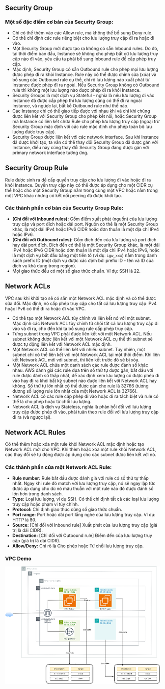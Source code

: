## Security Group

### Một số đặc điểm cơ bản của Security Group:

- Chỉ có thể thêm vào các Allow rule, mà không thể bổ sung Deny rule.
- Có thể chỉ định các rule riêng biệt cho lưu lượng truy cập đi ra hoặc đi vào.
- Một Security Group mới được tạo ra không có sẵn Inbound rules. Do đó, tại thời điểm ban đầu, Instance sẽ không cho phép bất cứ lưu lượng truy cập nào đi vào, yêu cầu ta phải bổ sung Inbound rule để cấp phép truy cập.
- Mặc định, Security Group có sẵn Outbound rule cho phép mọi lưu lượng được phép đi ra khỏi Instance. Rule này có thể được chỉnh sửa (xóa) và bổ sung các Outbound rule cụ thể, chỉ rõ lưu lượng nào xuất phát từ Instance được phép đi ra ngoài. Nếu Security Group không có Outbound rule thì không một lưu lượng nào được phép đi ra khỏi Instance.
- Security Groups là một dịch vụ Stateful - nghĩa là nếu lưu lượng đi vào Instance đã được cấp phép thì lưu lượng cũng có thể đi ra ngoài Instance, và ngược lại, bất kể Outbound rule như thế nào.
- Các Instance chỉ có thể giao tiếp được với nhau khi và chỉ khi chúng được liên kết với Security Group cho phép kết nối, hoặc Security Group mà Instance có liên kết chứa Rule cho phép lưu lượng truy cập (ngoại trừ Security Group mặc định với các rule mặc định cho phép toàn bộ lưu lượng được truy cập).
- Security Group được liên kết với các network interface. Sau khi Instance đã được khởi tạo, ta vẫn có thể thay đổi Security Group đã được gán với Instance, điều này cũng thay đổi Security Group đang được gán với primary network interface tương ứng.

## Security Group Rule

Rule được sinh ra để cấp quyền truy cập cho lưu lượng đi vào hoặc đi ra khỏi Instance. Quyền truy cập này có thể được áp dụng cho một CIDR cụ thể hoặc cho một Security Group nằm trong cùng một VPC hoặc nằm trong một VPC khác nhưng có kết nối peering đã được khởi tạo.

### Các thành phần cơ bản của Security Group Rule:

- **(Chỉ đối với Inbound rules):** Gồm điểm xuất phát (nguồn) của lưu lượng truy cập và port đích hoặc dải port. Nguồn có thể là một Security Group khác, là một dải IPv4 hoặc IPv6 CIDR hoặc đơn thuần là một địa chỉ IPv4 hoặc IPv6.
- **(Chỉ đối với Outbound rules):** Gồm đích đến của lưu lượng và port đích hay dải port đích. Đích đến có thể là một Security Group khác, là một dải IPv4 hoặc IPv6 CIDR hoặc đơn thuần là một địa chỉ IPv4 hoặc IPv6, hoặc là một dịch vụ bắt đầu bằng một tiền tố (ví dụ: `igw_xxx`) nằm trong danh sách prefix ID (một dịch vụ được xác định bởi prefix ID - tên và ID của dịch vụ khả dụng trong region).
- Mọi giao thức đều có một số giao thức chuẩn. Ví dụ: SSH là 22.

## Network ACLs

VPC sau khi khởi tạo sẽ có sẵn một Network ACL mặc định và có thể được sửa đổi. Mặc định, nó cấp phép truy cập cho tất cả lưu lượng truy cập IPv4 hoặc IPv6 có thể đi ra hoặc đi vào VPC.

- Có thể tạo một Network ACL tùy chỉnh và liên kết nó với một subnet. Mặc định các Network ACL tùy chỉnh từ chối tất cả lưu lượng truy cập đi vào và đi ra, cho đến khi ta bổ sung rule cấp phép truy cập.
- Từng subnet trong VPC phải được liên kết với một Network ACL. Nếu subnet không được liên kết với một Network ACL cụ thể thì subnet sẽ được tự động liên kết với Network ACL mặc định.
- Một Network ACL có thể liên kết với nhiều subnet. Tuy nhiên, một subnet chỉ có thể liên kết với một Network ACL tại một thời điểm. Khi liên kết Network ACL mới với subnet, thì liên kết trước đó sẽ bị xóa.
- Một Network ACL chứa một danh sách các rule được đánh số khác nhau. AWS đánh giá các rule dựa trên số thứ tự được gán, bắt đầu với rule được đánh số thấp nhất, để xác định xem lưu lượng có được phép đi vào hay đi ra khỏi bất kỳ subnet nào được liên kết với Network ACL hay không. Số thứ tự lớn nhất có thể được gán cho rule là 32766 (tương đương số lượng rule lớn nhất của một Network ACL là 32766).
- Network ACL có các rule cấp phép đi vào hoặc đi ra tách biệt và rule có thể là cho phép hoặc từ chối lưu lượng.
- Network ACL là dịch vụ Stateless, nghĩa là phản hồi đối với lưu lượng truy cập được phép đi vào, phải tuân theo rule đối với lưu lượng truy cập đi ra (và ngược lại).

## Network ACL Rules

Có thể thêm hoặc xóa một rule khỏi Network ACL mặc định hoặc tạo Network ACL mới cho VPC. Khi thêm hoặc xóa một rule khỏi Network ACL, các thay đổi sẽ tự động được áp dụng cho các subnet được liên kết với nó.

### Các thành phần của một Network ACL Rule:

- **Rule number:** Rule bắt đầu được đánh giá với rule có số thứ tự thấp nhất. Ngay khi rule đó match với lưu lượng truy cập, nó sẽ ngay lập tức được áp dụng cho dù nó mâu thuẫn với một rule nào đó được đánh số lớn hơn trong danh sách.
- **Type:** Loại lưu lượng, ví dụ SSH. Có thể chỉ định tất cả các loại lưu lượng truy cập hoặc phạm vi tùy chỉnh.
- **Protocol:** Chỉ định giao thức cùng số giao thức chuẩn.
- **Port range:** Port hoặc dải port lắng nghe của lưu lượng truy cập. Ví dụ: HTTP là 80.
- **Source:** [Chỉ đối với Inbound rule] Xuất phát của lưu lượng truy cập (giá trị là dải CIDR).
- **Destination:** [Chỉ đối với Outbound rule] Điểm đến của lưu lượng truy cập (giá trị là dải CIDR).
- **Allow/Deny:** Chỉ rõ là Cho phép hoặc Từ chối lưu lượng truy cập.


### VPC Demo
![VPC](./VPC.png)